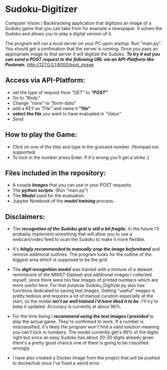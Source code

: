 # Sudoku-Digitizer
Computer Vision / Backtracking application that digitizes an image of a Sudoku game that you can take from for example a newspaper. It solves the Sudoku and allows you to play a digital version of it.

The program will run a local server on your PC upon startup. Run "main.py". You should get a confimation that the server is running. Once you pass an appropriate image to that server it will digitize the Sudoku. 
***To try it out you can send a POST request to the following URL via an API-Platform like Postman.***
http://127.0.0.1:8000/post_image

## Access via API-Platform: 
- set the type of request from *"GET"* to ***"POST"***
- Go to *"Body"*
- Change *"none"* to *"form-data"*
- add a *KEY* as *"File"* and name it **"file"**
- **select the file** you want to have evaluated in *"Value"*
- *Send*

## How to play the Game:
- Click on one of the tiles and type in the guessed number. (Numpad not supported)
- To lock in the number press Enter. If it's wrong you'll get a strike ;)

## Files included in the repository:
- A couple ***Images*** that you can use in your POST requests. 
- The ***python scripts***. (Run "main.py")
- The ***Model*** used for the evaluation. 
- Jupyter Notebook of the ***model training*** process.

## Disclaimers:
- The ***recognition of the Sudoku grid is still a bit fragile.*** In the future I'll probably implement something that will allow you to use a webcam/video feed to scan the Sudoku to make it more flexible. 
- It's ***hihgly recommended to manually crop the image beforehand*** and remove additional outlines. The program looks for the outline of the biggest area which is supposed to be the grid. 
 
- The ***digit recognition model*** was trained with a mixture of a dataset reminiscent of the MNIST-Dataset and additional images I collected myself, since there were too few images of printed numbers which are more useful here. For that purpose Sudoku_Digitizer.py also has functions dedicated to saving test images. Getting "useful" images is pretty tedious and requires a lot of manual curation especially at the start, so the model ***isn't as well trained I'd have liked it to be.*** I'll try to keep it updated. Accuracy is currently at about 96%. 
- For the time being I ***recommend using the test images I provided*** to play the actual game. They're confirmed to work. If a number is misclassified, it's likely the program won't find a valid solution meaning you can't lock in numbers. The model currently get's 96% of the digits right but since an easy Sudoku has about 20-30 digits already given there's a pretty good chance one of them is going to be classified wrongly. 

- I have also created a Docker Image from the project that will be pushed to dockerhub once I've fixed a weird error. 
